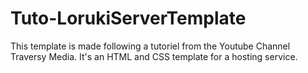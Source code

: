 # Tuto-LorukiServerTemplate
This template is made following a tutoriel from the Youtube Channel Traversy Media. It's an HTML and CSS template for a hosting service. 
